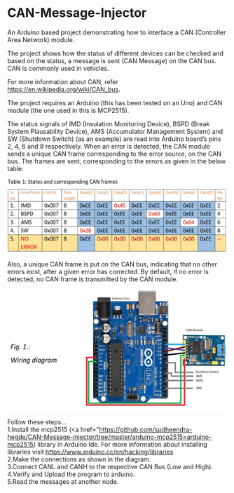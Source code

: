 # CAN-Message-Injector

An Arduino based project demonstrating how to interface a CAN (Controller Area Network) module.

The project shows how the status of different devices can be checked and based on the status, a message is sent (CAN Message) on the CAN bus. CAN is commonly used in vehicles. 

For more information about CAN, refer https://en.wikipedia.org/wiki/CAN_bus.

The project requires an Arduino (this has been tested on an Uno) and CAN module (the one used in this is MCP2515). 

The status signals of IMD (Insulation Monitoring Device), BSPD (Break System Plausability Device), AMS (Accumulator Management System) and SW (Shutdown Switch) (as an example) are read into Arduino board’s pins 2, 4, 6 and 8 respectively. When an error is detected, the CAN module sends a unique CAN frame corresponding to the error source, on the CAN bus. The frames are sent, corresponding to the errors as given in the below table:

![Frame Errors](frame_error.jpg "Frame Errors")


Also, a unique CAN frame is put on the CAN bus, indicating that no other errors exist, after a given error has corrected. By default, if no error is detected, no CAN frame is transmitted by the CAN module. 

![Wiring Diagram](wiring_diagram.jpg "Wiring Diagram")

Follow these steps... <br>
1.Install the mcp2515 (<a href="https://github.com/sudheendra-hegde/CAN-Message-injector/tree/master/arduino-mcp2515>arduino-mcp2515</a>) library in Arduino Ide. For more information about installing libraries visit https://www.arduino.cc/en/hacking/libraries <br>
2.Make the connections as shown in the diagram. <br>
3.Connect CANL and CANH to the respective CAN Bus (Low and High). <br>
4.Verify and Upload the program to arduino. <br>
5.Read the messages at another node. <br>
